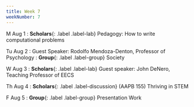 ```yaml
---
title: Week 7
weekNumber: 7
---
```


M Aug 1
: **Scholars**{: .label .label-lab} Pedagogy: How to write computational problems

Tu Aug 2
: Guest Speaker: Rodolfo Mendoza-Denton, Professor of Psychology
: **Group**{: .label .label-group} Society

W Aug 3
: **Scholars**{: .label .label-lab} Guest speaker: John DeNero, Teaching Professor  of EECS

Th Aug 4
: **Scholars**{: .label .label-discussion} (AAPB 155) Thriving in STEM

F Aug 5
: **Group**{: .label .label-group} Presentation Work
